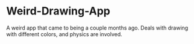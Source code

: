 # Weird-Drawing-App
A weird app that came to being a couple months ago. Deals with drawing with different colors, and physics are involved.
